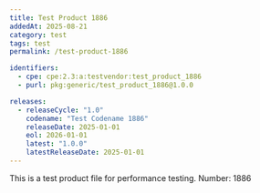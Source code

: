 ```yaml
---
title: Test Product 1886
addedAt: 2025-08-21
category: test
tags: test
permalink: /test-product-1886

identifiers:
  - cpe: cpe:2.3:a:testvendor:test_product_1886
  - purl: pkg:generic/test_product_1886@1.0.0

releases:
  - releaseCycle: "1.0"
    codename: "Test Codename 1886"
    releaseDate: 2025-01-01
    eol: 2026-01-01
    latest: "1.0.0"
    latestReleaseDate: 2025-01-01
---
```


This is a test product file for performance testing. Number: 1886
